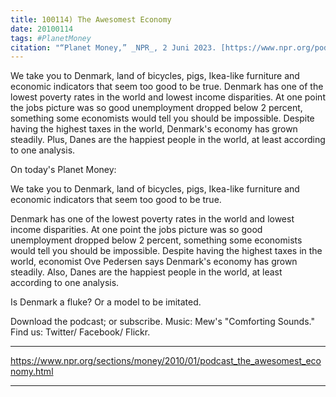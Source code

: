 ```yaml
---
title: 100114) The Awesomest Economy
date: 20100114
tags: #PlanetMoney
citation: "“Planet Money,” _NPR_, 2 Juni 2023. [https://www.npr.org/podcasts/510289/planet-money](https://www.npr.org/podcasts/510289/planet-money) (diakses 4 Juni 2023)."
---
```


We take you to Denmark, land of bicycles, pigs, Ikea-like furniture and economic indicators that seem too good to be true. Denmark has one of the lowest poverty rates in the world and lowest income disparities. At one point the jobs picture was so good unemployment dropped below 2 percent, something some economists would tell you should be impossible. Despite having the highest taxes in the world, Denmark's economy has grown steadily. Plus, Danes are the happiest people in the world, at least according to one analysis.

On today's Planet Money:

We take you to Denmark, land of bicycles, pigs, Ikea-like furniture and economic indicators that seem too good to be true.

Denmark has one of the lowest poverty rates in the world and lowest income disparities. At one point the jobs picture was so good unemployment dropped below 2 percent, something some economists would tell you should be impossible. Despite having the highest taxes in the world, economist Ove Pedersen says Denmark's economy has grown steadily. Also, Danes are the happiest people in the world, at least according to one analysis.

Is Denmark a fluke? Or a model to be imitated.

Download the podcast; or subscribe. Music: Mew's "Comforting Sounds." Find us: Twitter/ Facebook/ Flickr.

----

https://www.npr.org/sections/money/2010/01/podcast_the_awesomest_economy.html



----
